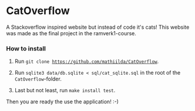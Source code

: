 # CatOverflow
A Stackoverflow inspired website but instead of code it's cats! This website was made as the final project in the ramverk1-course.

### How to install
1. Run <code>git clone https://github.com/mathiilda/CatOverflow</code>.

2. Run <code>sqlite3 data/db.sqlite < sql/cat_sqlite.sql</code> in the root of the <code>CatOverflow</code>-folder.
  
3. Last but not least, run <code>make install test</code>.
  
Then you are ready the use the application! :-)

